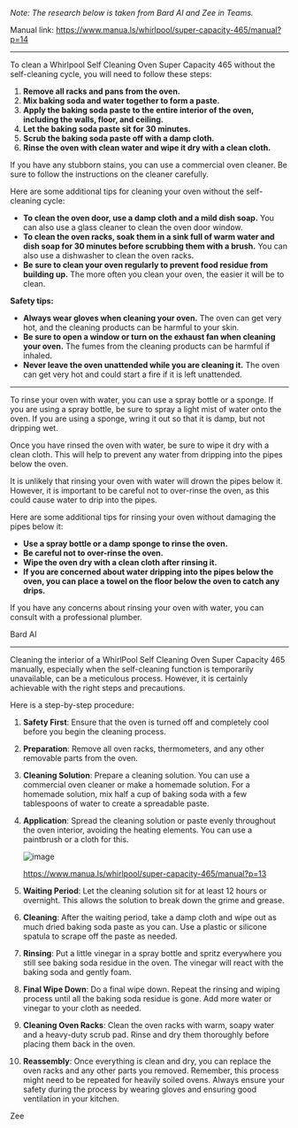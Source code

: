 _Note: The research below is taken from Bard AI and Zee in Teams._

Manual link: https://www.manua.ls/whirlpool/super-capacity-465/manual?p=14

---
To clean a Whirlpool Self Cleaning Oven Super Capacity 465 without the self-cleaning cycle, you will need to follow these steps:

1. **Remove all racks and pans from the oven.**
2. **Mix baking soda and water together to form a paste.**
3. **Apply the baking soda paste to the entire interior of the oven, including the walls, floor, and ceiling.**
4. **Let the baking soda paste sit for 30 minutes.**
5. **Scrub the baking soda paste off with a damp cloth.**
6. **Rinse the oven with clean water and wipe it dry with a clean cloth.**

If you have any stubborn stains, you can use a commercial oven cleaner. Be sure to follow the instructions on the cleaner carefully.

Here are some additional tips for cleaning your oven without the self-cleaning cycle:

* **To clean the oven door, use a damp cloth and a mild dish soap.** You can also use a glass cleaner to clean the oven door window.
* **To clean the oven racks, soak them in a sink full of warm water and dish soap for 30 minutes before scrubbing them with a brush.** You can also use a dishwasher to clean the oven racks.
* **Be sure to clean your oven regularly to prevent food residue from building up.** The more often you clean your oven, the easier it will be to clean.

**Safety tips:**

* **Always wear gloves when cleaning your oven.** The oven can get very hot, and the cleaning products can be harmful to your skin.
* **Be sure to open a window or turn on the exhaust fan when cleaning your oven.** The fumes from the cleaning products can be harmful if inhaled.
* **Never leave the oven unattended while you are cleaning it.** The oven can get very hot and could start a fire if it is left unattended.


---
To rinse your oven with water, you can use a spray bottle or a sponge. If you are using a spray bottle, be sure to spray a light mist of water onto the oven. If you are using a sponge, wring it out so that it is damp, but not dripping wet.

Once you have rinsed the oven with water, be sure to wipe it dry with a clean cloth. This will help to prevent any water from dripping into the pipes below the oven.

It is unlikely that rinsing your oven with water will drown the pipes below it. However, it is important to be careful not to over-rinse the oven, as this could cause water to drip into the pipes.

Here are some additional tips for rinsing your oven without damaging the pipes below it:

* **Use a spray bottle or a damp sponge to rinse the oven.**
* **Be careful not to over-rinse the oven.**
* **Wipe the oven dry with a clean cloth after rinsing it.**
* **If you are concerned about water dripping into the pipes below the oven, you can place a towel on the floor below the oven to catch any drips.**

If you have any concerns about rinsing your oven with water, you can consult with a professional plumber.

Bard AI

---

Cleaning the interior of a WhirlPool Self Cleaning Oven Super Capacity 465 manually, especially when the self-cleaning function is temporarily unavailable, can be a meticulous process. However, it is certainly achievable with the right steps and precautions. 

Here is a step-by-step procedure:
1. **Safety First**: Ensure that the oven is turned off and completely cool before you begin the cleaning process. 
2. **Preparation**: Remove all oven racks, thermometers, and any other removable parts from the oven.
3. **Cleaning Solution**: Prepare a cleaning solution. You can use a commercial oven cleaner or make a homemade solution. For a homemade solution, mix half a cup of baking soda with a few tablespoons of water to create a spreadable paste.
4. **Application**: Spread the cleaning solution or paste evenly throughout the oven interior, avoiding the heating elements. You can use a paintbrush or a cloth for this.
   
   ![image](https://github.com/United-Home/200-Henrietta/assets/61100293/a036d479-0194-4253-9466-547a439c18a3)
   
   https://www.manua.ls/whirlpool/super-capacity-465/manual?p=13
   
6. **Waiting Period**: Let the cleaning solution sit for at least 12 hours or overnight. This allows the solution to break down the grime and grease.
7. **Cleaning**: After the waiting period, take a damp cloth and wipe out as much dried baking soda paste as you can. Use a plastic or silicone spatula to scrape off the paste as needed.
8. **Rinsing**: Put a little vinegar in a spray bottle and spritz everywhere you still see baking soda residue in the oven. The vinegar will react with the baking soda and gently foam.
9. **Final Wipe Down**: Do a final wipe down. Repeat the rinsing and wiping process until all the baking soda residue is gone. Add more water or vinegar to your cloth as needed.
10. **Cleaning Oven Racks**: Clean the oven racks with warm, soapy water and a heavy-duty scrub pad. Rinse and dry them thoroughly before placing them back in the oven.
11. **Reassembly**: Once everything is clean and dry, you can replace the oven racks and any other parts you removed.
Remember, this process might need to be repeated for heavily soiled ovens. Always ensure your safety during the process by wearing gloves and ensuring good ventilation in your kitchen.

Zee
